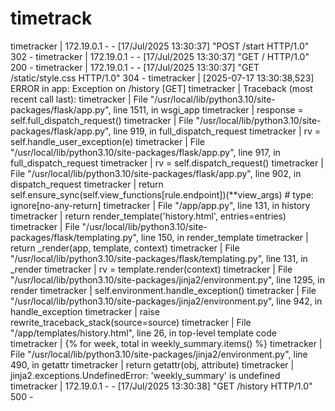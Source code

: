# timetrack
timetracker    | 172.19.0.1 - - [17/Jul/2025 13:30:37] "POST /start HTTP/1.0" 302 -
timetracker    | 172.19.0.1 - - [17/Jul/2025 13:30:37] "GET / HTTP/1.0" 200 -
timetracker    | 172.19.0.1 - - [17/Jul/2025 13:30:37] "GET /static/style.css HTTP/1.0" 304 -
timetracker    | [2025-07-17 13:30:38,523] ERROR in app: Exception on /history [GET]
timetracker    | Traceback (most recent call last):
timetracker    |   File "/usr/local/lib/python3.10/site-packages/flask/app.py", line 1511, in wsgi_app
timetracker    |     response = self.full_dispatch_request()
timetracker    |   File "/usr/local/lib/python3.10/site-packages/flask/app.py", line 919, in full_dispatch_request
timetracker    |     rv = self.handle_user_exception(e)
timetracker    |   File "/usr/local/lib/python3.10/site-packages/flask/app.py", line 917, in full_dispatch_request
timetracker    |     rv = self.dispatch_request()
timetracker    |   File "/usr/local/lib/python3.10/site-packages/flask/app.py", line 902, in dispatch_request
timetracker    |     return self.ensure_sync(self.view_functions[rule.endpoint])(**view_args)  # type: ignore[no-any-return]
timetracker    |   File "/app/app.py", line 131, in history
timetracker    |     return render_template('history.html', entries=entries)
timetracker    |   File "/usr/local/lib/python3.10/site-packages/flask/templating.py", line 150, in render_template
timetracker    |     return _render(app, template, context)
timetracker    |   File "/usr/local/lib/python3.10/site-packages/flask/templating.py", line 131, in _render
timetracker    |     rv = template.render(context)
timetracker    |   File "/usr/local/lib/python3.10/site-packages/jinja2/environment.py", line 1295, in render
timetracker    |     self.environment.handle_exception()
timetracker    |   File "/usr/local/lib/python3.10/site-packages/jinja2/environment.py", line 942, in handle_exception
timetracker    |     raise rewrite_traceback_stack(source=source)
timetracker    |   File "/app/templates/history.html", line 26, in top-level template code
timetracker    |     {% for week, total in weekly_summary.items() %}
timetracker    |   File "/usr/local/lib/python3.10/site-packages/jinja2/environment.py", line 490, in getattr
timetracker    |     return getattr(obj, attribute)
timetracker    | jinja2.exceptions.UndefinedError: 'weekly_summary' is undefined
timetracker    | 172.19.0.1 - - [17/Jul/2025 13:30:38] "GET /history HTTP/1.0" 500 -
